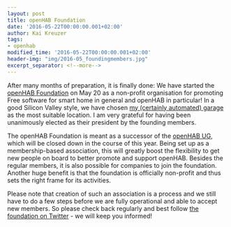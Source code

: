 ```yaml
---
layout: post
title: openHAB Foundation
date: '2016-05-22T00:00:00.001+02:00'
author: Kai Kreuzer
tags:
- openhab
modified_time: '2016-05-22T00:00:00.001+02:00'
header-img: "img/2016-05_foundingmembers.jpg"
excerpt_separator: <!--more-->
---
```


After many months of preparation, it is finally done: We have started the [openHAB Foundation](http://www.openhabfoundation.org) on May 20 as a non-profit organisation for promoting Free software for smart home in general and openHAB in particular!
In a good Silicon Valley style, we have chosen [my (certainly automated) garage](https://twitter.com/openhabfdn/status/734467779697475584) as the most suitable location.
I am very grateful for having been unanimously elected as their president by the founding members.

<!--more-->

The openHAB Foundation is meant as a successor of the [openHAB UG](/2014/06/16/openhab-20-and-eclipse-smarthome/#ug), which will be closed down in the course of this year.
Being set up as a membership-based association, this will greatly boost the flexibility to get new people on board to better promote and support openHAB. Besides the regular members, it is also possible for companies to join the foundation. Another huge benefit is that the foundation is officially non-profit and thus sets the right frame for its activities.

Please note that creation of such an association is a process and we still have to do a few steps before we are fully operational and able to accept new members.
So please check back regularly and best follow [the foundation on Twitter](https://twitter.com/openhabfdn) - we will keep you informed!
